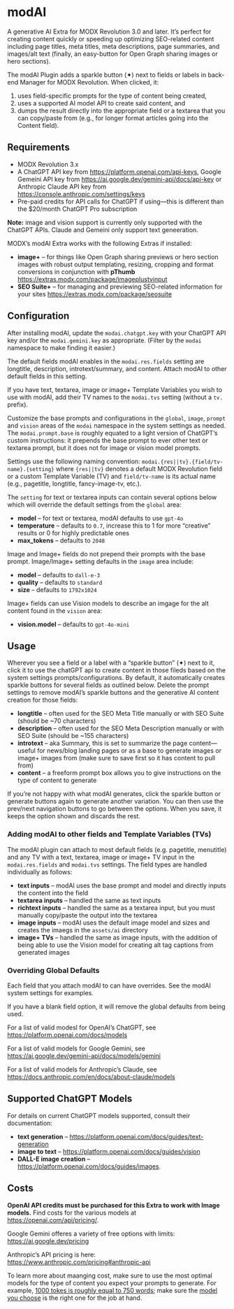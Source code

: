 # modAI
A generative AI Extra for MODX Revolution 3.0 and later. It’s perfect for creating content quickly or speeding up optimizing SEO-related content including page titles, meta titles, meta descriptions, page summaries, and images/alt text (finally, an easy-button for Open Graph sharing images or hero sections).

The modAI Plugin adds a sparkle button (✦) next to fields or labels in back-end Manager for MODX Revolution. When clicked, it:

1. uses field-specific prompts for the type of content being created, 
2. uses a supported AI model API to create said content, and 
3. dumps the result directly into the appropriate field or a textarea that you can copy/paste from (e.g., for longer format articles going into the Content field). 

## Requirements

- MODX Revolution 3.x
- A ChatGPT API key from https://platform.openai.com/api-keys, Google Gemeini API key from https://ai.google.dev/gemini-api/docs/api-key or Anthropic Claude API key from https://console.anthropic.com/settings/keys
- Pre-paid credits for API calls for ChatGPT if using—this is different than the $20/month ChatGPT Pro subscription

**Note:** image and vision support is currently only supported with the ChatGPT APIs. Claude and Gemeini only support text geneeration.

MODX’s modAI Extra works with the following Extras if installed:

- **image+** – for things like Open Graph sharing previews or hero section images with robust output templating, resizing, cropping and format conversions in conjunction with **pThumb** https://extras.modx.com/package/imageplustvinput
- **SEO Suite+** – for managing and previewing SEO-related information for your sites https://extras.modx.com/package/seosuite

## Configuration

After installing modAI, update the `modai.chatgpt.key` with your ChatGPT API key and/or the `modai.gemini.key` as appropriate. (Filter by the `modai` namespace to make finding it easier.)

The default fields modAI enables in the `modai.res.fields` setting are longtitle, description, introtext/summary, and content. Attach modAI to other default fields in this setting. 

If you have text, textarea, image or image+ Template Variables you wish to use with modAI, add their TV names to the `modai.tvs` setting (without a `tv.` prefix). 

Customize the base prompts and configurations in the `global`, `image`, `prompt` and `vision` areas of the `modai` namespace in the system settings as needed. The `modai.prompt.base` is roughly equated to a light version of ChatGPT’s custom instructions: it prepends the base prompt to ever other text or textarea prompt, but it does not for image or vision model prompts.

Settings use the following naming convention: `modai.{res||tv}.{field/tv-name}.{setting}` where `{res||tv}` denotes a default MODX Revolution field or a custom Template Variable (TV) and `field/tv-name` is its actual name (e.g., pagetitle, longtitle, fancy-image-tv, etc.).

The `setting` for text or textarea inputs can contain several options below which will override the default settings from the `global` area:

- **model** – for text or textarea, modAI defaults to use `gpt-4o`
- **temperature** – defaults to `0.7`, increase this to 1 for more “creative” results or 0 for highly predictable ones
- **max_tokens** – defaults to `2048`

Image and Image+ fields do not prepend their prompts with the base prompt. Image/Image+ setting defaults in the `image` area include:

- **model** – defaults to `dall-e-3`
- **quality** – defaults to `standard`
- **size** – defaults to `1792x1024`

Image+ fields can use Vision models to describe an imgage for the alt content found in the `vision` area:

- **vision.model** – defaults to `gpt-4o-mini`

## Usage

Wherever you see a field or a label with a “sparkle button” (✦) next to it, click it to use the chatGPT api to create content in those fileds based on the system settings prompts/configurations. By default, it automatically creates sparkle buttons for several fields as outlined below. Delete the prompt settings to remove modAI’s sparkle buttons and the generative AI content creation for those fields:

- **longtitle** – often used for the SEO Meta Title manually or with SEO Suite (should be ~70 characters)
- **description** – often used for the SEO Meta Description manually or with SEO Suite (should be ~155 characters)
- **introtext** – aka Summary, this is set to summarize the page content—useful for news/blog landing pages or as a base to generate images or image+ images from (make sure to save first so it has content to pull from)
- **content** – a freeform prompt box allows you to give instructions on the type of content to generate

If you’re not happy with what modAI generates, click the sparkle button or generate buttons again to generate another variation. You can then use the prev/next navigation buttons to go between the options. When you save, it keeps the option shown and discards the rest.

### Adding modAI to other fields and Template Variables (TVs)

The modAI plugin can attach to most default fields (e.g. pagetitle, menutitle) and any TV with a text, textarea, image or image+ TV input in the `modai.res.fields` and `modai.tvs` settings. The field types are handled individually as follows:

- **text inputs** – modAI uses the base prompt and model and directly inputs the content into the field 
- **textarea inputs** – handled the same as text inputs
- **richtext inputs** – handled the same as a textarea input, but you must manually copy/paste the output into the textarea 
- **image inputs** – modAI uses the default image model and sizes and creates the imaegs in the `assets/ai` directory
- **image+ TVs** – handled the same as image inputs, with the addition of being able to use the Vision model for creating alt tag captions from generated images

### Overriding Global Defaults

Each field that you attach modAI to can have overrides. See the modAI system settings for examples.

If you have a blank field option, it will remove the global defaults from being used.

For a list of valid modesl for OpenAI’s ChatGPT, see https://platform.openai.com/docs/models

For a list of valid models for Google Gemini, see https://ai.google.dev/gemini-api/docs/models/gemini

For a list of valid models for Anthropic’s Claude, see https://docs.anthropic.com/en/docs/about-claude/models 

## Supported ChatGPT Models

For details on current ChatGPT models supported, consult their documentation: 

- **text generation** – https://platform.openai.com/docs/guides/text-generation
- **image to text** – https://platform.openai.com/docs/guides/vision
- **DALL-E image creation** – https://platform.openai.com/docs/guides/images.

## Costs

**OpenAI API credits must be purchased for this Extra to work with Image models.** Find costs for the various models at https://openai.com/api/pricing/.

Google Gemini offeres a variety of free options with limits: https://ai.google.dev/pricing

Anthropic’s API pricing is here: https://www.anthropic.com/pricing#anthropic-api 

To learn more about maanging cost, make sure to use the most optimal models for the type of content you expect your prompts to generate. For example, [1000 tokes is roughly equal to 750 words](https://platform.openai.com/docs/guides/production-best-practices#text-generation); make sure the [model you choose](https://platform.openai.com/docs/guides/model-selection) is the right one for the job at hand.

